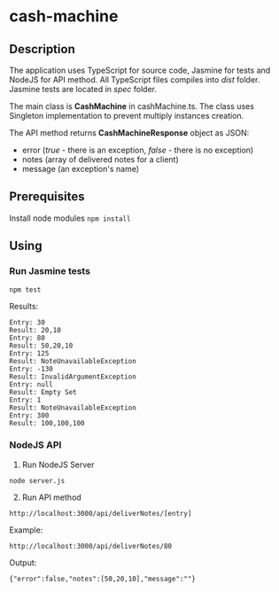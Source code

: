 # cash-machine

## Description

The application uses TypeScript for source code, Jasmine for tests and NodeJS for API method. All TypeScript files compiles into _dist_ folder. Jasmine tests are located in _spec_ folder.

The main class is **CashMachine** in cashMachine.ts. The class uses Singleton implementation to prevent multiply instances creation.

The API method returns **CashMachineResponse** object as JSON:
- error (_true_ - there is an exception, _false_ - there is no exception)
- notes (array of delivered notes for a client)
- message (an exception's name)

## Prerequisites
Install node modules `npm install`

## Using
### Run Jasmine tests
`npm test`

Results:

```
Entry: 30
Result: 20,10
Entry: 80
Result: 50,20,10
Entry: 125
Result: NoteUnavailableException
Entry: -130
Result: InvalidArgumentException
Entry: null
Result: Empty Set
Entry: 1
Result: NoteUnavailableException
Entry: 300
Result: 100,100,100
```

### NodeJS API
1. Run NodeJS Server
```
node server.js
```
2. Run API method
```
http://localhost:3000/api/deliverNotes/[entry]
```
Example:
```
http://localhost:3000/api/deliverNotes/80
```
Output:
```
{"error":false,"notes":[50,20,10],"message":""}
```
